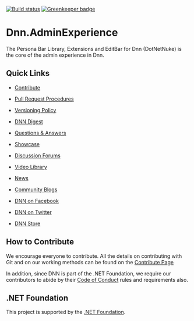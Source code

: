 [![Build status](https://dotnetfoundation.visualstudio.com/DNN/_apis/build/status/Dnn.AdminExperience%20%5BCI%5D)](https://dotnetfoundation.visualstudio.com/DNN/_build/latest?definitionId=38) [![Greenkeeper badge](https://badges.greenkeeper.io/dnnsoftware/Dnn.AdminExperience.svg)](https://greenkeeper.io/)

# Dnn.AdminExperience

The Persona Bar Library, Extensions and EditBar for Dnn (DotNetNuke) is the core of the admin experience in Dnn. 


## Quick Links

* [Contribute](CONTRIBUTING.md)
* [Pull Request Procedures](.github/PULL_REQUEST_PROCESS.md)
* [Versioning Policy](.github/VERSIONING_POLICY.md)

* [DNN Digest](http://www.dnnsoftware.com/community/participate/subscribe-to-dnn-digest)
* [Questions & Answers](http://answers.dnnsoftware.com/)
* [Showcase](http://www.dnnsoftware.com/community/participate/community-showcase)
* [Discussion Forums](http://forums.dnnsoftware.com/)
* [Video Library](http://www.dnnsoftware.com/videos)
* [News](http://www.dnnsoftware.com/About/In-The-News/Press-Releases)
* [Community Blogs](http://www.dnnsoftware.com/community-blog)
* [DNN on Facebook](http://www.facebook.com/DNNsoftware)
* [DNN on Twitter](http://www.Twitter.com/DNN)
* [DNN Store](http://store.dnnsoftware.com/)



## How to Contribute

We encourage everyone to contribute.
All the details on contributing with Git and on our working methods can be found on the [Contribute Page](CONTRIBUTING.md)

In addition, since DNN is part of the .NET Foundation, we require our contributors to abide by their [Code of Conduct](https://www.dotnetfoundation.org/code-of-conduct) rules and requirements also.

## .NET Foundation

This project is supported by the [.NET Foundation](https://dotnetfoundation.org).